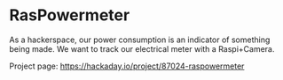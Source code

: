 # RasPowermeter
As a hackerspace, our power consumption is an indicator of something being made. We want to track our electrical meter with a Raspi+Camera.

Project page: https://hackaday.io/project/87024-raspowermeter
